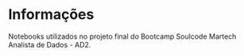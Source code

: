 # Informações

Notebooks utilizados no projeto final do Bootcamp Soulcode Martech Analista de Dados - AD2.
